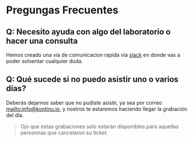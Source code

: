 # Pregungas Frecuentes


## Q: Necesito ayuda con algo del laboratorio o hacer una consulta

Hemos creado una vía de comunicacion rapida via [slack](extras/slack.md) en donde vas a poder solventar cualquier duda.


## Q: Qué sucede si no puedo asistir uno o varios días?
Deberás dejarnos saber que no pudiste asistir, ya sea por correo <mailto:info@kontinu.io>, y nostros te estaremos haciendo llegar la grabación del día.

> Ojo que estas grabaciones solo estarán disponibles para aquellas personnas que cancelaron su ticket.
